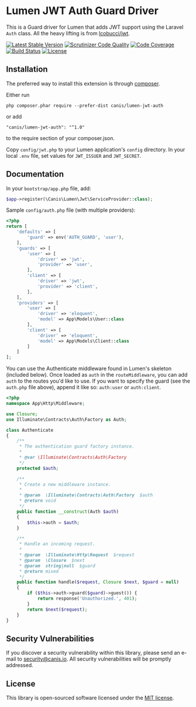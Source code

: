 # Lumen JWT Auth Guard Driver

This is a Guard driver for Lumen that adds JWT support using the Laravel `Auth` class. All the heavy lifting is from
[lcobucci/jwt](https://github.com/lcobucci/jwt).

[![Latest Stable Version](https://poser.pugx.org/canis/lumen-jwt-auth/v/stable)](https://packagist.org/packages/canis/lumen-jwt-auth)
[![Scrutinizer Code Quality](https://scrutinizer-ci.com/g/canis-io/lumen-jwt-auth/badges/quality-score.png?b=master)](https://scrutinizer-ci.com/g/canis-io/lumen-jwt-auth/?branch=master)
[![Code Coverage](https://scrutinizer-ci.com/g/canis-io/lumen-jwt-auth/badges/coverage.png?b=master)](https://scrutinizer-ci.com/g/canis-io/lumen-jwt-auth/?branch=master)
[![Build Status](https://travis-ci.org/canis-io/lumen-jwt-auth.svg)](https://travis-ci.org/canis-io/lumen-jwt-auth)
[![License](https://poser.pugx.org/canis/lumen-jwt-auth/license)](https://packagist.org/packages/canis/lumen-jwt-auth)

Installation
------------

The preferred way to install this extension is through [composer](http://getcomposer.org/download/).

Either run

```
php composer.phar require --prefer-dist canis/lumen-jwt-auth
```

or add

```
"canis/lumen-jwt-auth": "^1.0"
```

to the require section of your composer.json.

Copy `config/jwt.php` to your Lumen application's `config` directory. In your local `.env` file, set values for `JWT_ISSUER` and `JWT_SECRET`.

Documentation
-------------
In your `bootstrap/app.php` file, add:

```php
$app->register(\Canis\Lumen\Jwt\ServiceProvider::class);
```

Sample `config/auth.php` file (with multiple providers):

```php
<?php
return [
    'defaults' => [
        'guard' => env('AUTH_GUARD', 'user'),
    ],
    'guards' => [
        'user' => [
            'driver' => 'jwt',
            'provider' => 'user',
        ],
        'client' => [
            'driver' => 'jwt',
            'provider' => 'client',
        ],
    ],
    'providers' => [
        'user' => [
            'driver' => 'eloquent',
            'model' => App\Models\User::class
        ],
        'client' => [
            'driver' => 'eloquent',
            'model' => App\Models\Client::class
        ]
    ]
];
```

You can use the Authenticate middleware found in Lumen's skeleton (included below). Once loaded as `auth` in the `routeMiddleware`, you can add `auth` to the routes you'd like to use. If you want to specify the guard (see the `auth.php` file above), append it like so: `auth:user` or `auth:client`.

```php
<?php
namespace App\Http\Middleware;

use Closure;
use Illuminate\Contracts\Auth\Factory as Auth;

class Authenticate
{
    /**
     * The authentication guard factory instance.
     *
     * @var \Illuminate\Contracts\Auth\Factory
     */
    protected $auth;

    /**
     * Create a new middleware instance.
     *
     * @param  \Illuminate\Contracts\Auth\Factory  $auth
     * @return void
     */
    public function __construct(Auth $auth)
    {
        $this->auth = $auth;
    }

    /**
     * Handle an incoming request.
     *
     * @param  \Illuminate\Http\Request  $request
     * @param  \Closure  $next
     * @param  string|null  $guard
     * @return mixed
     */
    public function handle($request, Closure $next, $guard = null)
    {
        if ($this->auth->guard($guard)->guest()) {
            return response('Unauthorized.', 401);
        }
        return $next($request);
    }
}
```

## Security Vulnerabilities

If you discover a security vulnerability within this library, please send an e-mail to security@canis.io. All security vulnerabilities will be promptly addressed.

## License

This library is open-sourced software licensed under the [MIT license](http://opensource.org/licenses/MIT).
